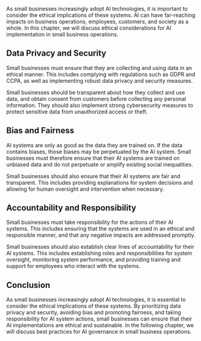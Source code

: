 

As small businesses increasingly adopt AI technologies, it is important to consider the ethical implications of these systems. AI can have far-reaching impacts on business operations, employees, customers, and society as a whole. In this chapter, we will discuss ethical considerations for AI implementation in small business operations.

Data Privacy and Security
-------------------------

Small businesses must ensure that they are collecting and using data in an ethical manner. This includes complying with regulations such as GDPR and CCPA, as well as implementing robust data privacy and security measures.

Small businesses should be transparent about how they collect and use data, and obtain consent from customers before collecting any personal information. They should also implement strong cybersecurity measures to protect sensitive data from unauthorized access or theft.

Bias and Fairness
-----------------

AI systems are only as good as the data they are trained on. If the data contains biases, those biases may be perpetuated by the AI system. Small businesses must therefore ensure that their AI systems are trained on unbiased data and do not perpetuate or amplify existing social inequalities.

Small businesses should also ensure that their AI systems are fair and transparent. This includes providing explanations for system decisions and allowing for human oversight and intervention when necessary.

Accountability and Responsibility
---------------------------------

Small businesses must take responsibility for the actions of their AI systems. This includes ensuring that the systems are used in an ethical and responsible manner, and that any negative impacts are addressed promptly.

Small businesses should also establish clear lines of accountability for their AI systems. This includes establishing roles and responsibilities for system oversight, monitoring system performance, and providing training and support for employees who interact with the systems.

Conclusion
----------

As small businesses increasingly adopt AI technologies, it is essential to consider the ethical implications of these systems. By prioritizing data privacy and security, avoiding bias and promoting fairness, and taking responsibility for AI system actions, small businesses can ensure that their AI implementations are ethical and sustainable. In the following chapter, we will discuss best practices for AI governance in small business operations.
